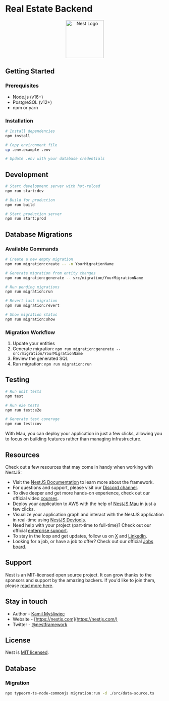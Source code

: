 # Real Estate Backend

<p align="center">
  <a href="http://nestjs.com/" target="blank">
    <img src="https://nestjs.com/img/logo-small.svg" width="120" alt="Nest Logo" />
  </a>
</p>

## Getting Started

### Prerequisites
- Node.js (v16+)
- PostgreSQL (v12+)
- npm or yarn

### Installation

```bash
# Install dependencies
npm install

# Copy environment file
cp .env.example .env

# Update .env with your database credentials
```

## Development

```bash
# Start development server with hot-reload
npm run start:dev

# Build for production
npm run build

# Start production server
npm run start:prod
```

## Database Migrations

### Available Commands

```bash
# Create a new empty migration
npm run migration:create -- -n YourMigrationName

# Generate migration from entity changes
npm run migration:generate -- src/migration/YourMigrationName

# Run pending migrations
npm run migration:run

# Revert last migration
npm run migration:revert

# Show migration status
npm run migration:show
```

### Migration Workflow
1. Update your entities
2. Generate migration: `npm run migration:generate -- src/migration/YourMigrationName`
3. Review the generated SQL
4. Run migration: `npm run migration:run`

## Testing

```bash
# Run unit tests
npm test

# Run e2e tests
npm run test:e2e

# Generate test coverage
npm run test:cov
```
With Mau, you can deploy your application in just a few clicks, allowing you to focus on building features rather than managing infrastructure.

## Resources

Check out a few resources that may come in handy when working with NestJS:

- Visit the [NestJS Documentation](https://docs.nestjs.com) to learn more about the framework.
- For questions and support, please visit our [Discord channel](https://discord.gg/G7Qnnhy).
- To dive deeper and get more hands-on experience, check out our official video [courses](https://courses.nestjs.com/).
- Deploy your application to AWS with the help of [NestJS Mau](https://mau.nestjs.com) in just a few clicks.
- Visualize your application graph and interact with the NestJS application in real-time using [NestJS Devtools](https://devtools.nestjs.com).
- Need help with your project (part-time to full-time)? Check out our official [enterprise support](https://enterprise.nestjs.com).
- To stay in the loop and get updates, follow us on [X](https://x.com/nestframework) and [LinkedIn](https://linkedin.com/company/nestjs).
- Looking for a job, or have a job to offer? Check out our official [Jobs board](https://jobs.nestjs.com).

## Support

Nest is an MIT-licensed open source project. It can grow thanks to the sponsors and support by the amazing backers. If you'd like to join them, please [read more here](https://docs.nestjs.com/support).

## Stay in touch

- Author - [Kamil Myśliwiec](https://twitter.com/kammysliwiec)
- Website - [https://nestjs.com](https://nestjs.com/)
- Twitter - [@nestframework](https://twitter.com/nestframework)

## License

Nest is [MIT licensed](https://github.com/nestjs/nest/blob/master/LICENSE).


## Database

### Migration

```bash
npx typeorm-ts-node-commonjs migration:run -d ./src/data-source.ts
```